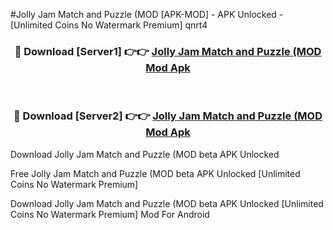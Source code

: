 #Jolly Jam Match and Puzzle (MOD [APK-MOD] - APK Unlocked - [Unlimited Coins No Watermark Premium] qnrt4



<div align="center">

<h3>🔴 Download [Server1] 👉👉 <a href="https://momento.my/?title=Jolly_Jam_Match_and_Puzzle_(MOD">Jolly Jam Match and Puzzle (MOD Mod Apk</a></h3><br>

<h3>🔴 Download [Server2] 👉👉 <a href="https://momento.my/?title=Jolly_Jam_Match_and_Puzzle_(MOD">Jolly Jam Match and Puzzle (MOD Mod Apk</a></h3>
</div>



Download Jolly Jam Match and Puzzle (MOD beta APK Unlocked

Free Jolly Jam Match and Puzzle (MOD beta APK Unlocked [Unlimited Coins No Watermark Premium]

Download Jolly Jam Match and Puzzle (MOD beta APK Unlocked [Unlimited Coins No Watermark Premium] Mod For Android

